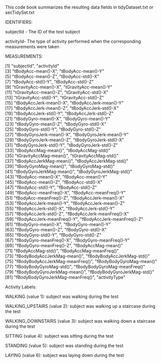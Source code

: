 This code book summarizes the resulting data fields in tidyDataset.txt or secTidySet.txt

IDENTIFIERS:

subjectId - The ID of the test subject

activityId- The type of activity performed when the corresponding measurements were taken

MEASUREMENTS:

 [1] "subjectId",                       "activityId"                     
 [3] "tBodyAcc-mean()-X",               "tBodyAcc-mean()-Y"              
 [5] "tBodyAcc-mean()-Z",               "tBodyAcc-std()-X"               
 [7] "tBodyAcc-std()-Y",                "tBodyAcc-std()-Z"               
 [9] "tGravityAcc-mean()-X",            "tGravityAcc-mean()-Y"           
[11] "tGravityAcc-mean()-Z",            "tGravityAcc-std()-X"            
[13] "tGravityAcc-std()-Y",             "tGravityAcc-std()-Z"            
[15] "tBodyAccJerk-mean()-X",           "tBodyAccJerk-mean()-Y"          
[17] "tBodyAccJerk-mean()-Z",           "tBodyAccJerk-std()-X"           
[19] "tBodyAccJerk-std()-Y",            "tBodyAccJerk-std()-Z"           
[21] "tBodyGyro-mean()-X",              "tBodyGyro-mean()-Y"             
[23] "tBodyGyro-mean()-Z",              "tBodyGyro-std()-X"              
[25] "tBodyGyro-std()-Y",               "tBodyGyro-std()-Z"              
[27] "tBodyGyroJerk-mean()-X",          "tBodyGyroJerk-mean()-Y"         
[29] "tBodyGyroJerk-mean()-Z",          "tBodyGyroJerk-std()-X"          
[31] "tBodyGyroJerk-std()-Y",           "tBodyGyroJerk-std()-Z"          
[33] "tBodyAccMag-mean()",              "tBodyAccMag-std()"              
[35] "tGravityAccMag-mean()",           "tGravityAccMag-std()"           
[37] "tBodyAccJerkMag-mean()",          "tBodyAccJerkMag-std()"          
[39] "tBodyGyroMag-mean()",             "tBodyGyroMag-std()"             
[41] "tBodyGyroJerkMag-mean()",         "tBodyGyroJerkMag-std()"         
[43] "fBodyAcc-mean()-X",               "fBodyAcc-mean()-Y"              
[45] "fBodyAcc-mean()-Z",               "fBodyAcc-std()-X"               
[47] "fBodyAcc-std()-Y",                "fBodyAcc-std()-Z"               
[49] "fBodyAcc-meanFreq()-X",           "fBodyAcc-meanFreq()-Y"          
[51] "fBodyAcc-meanFreq()-Z",           "fBodyAccJerk-mean()-X"          
[53] "fBodyAccJerk-mean()-Y",           "fBodyAccJerk-mean()-Z"          
[55] "fBodyAccJerk-std()-X",            "fBodyAccJerk-std()-Y"           
[57] "fBodyAccJerk-std()-Z",            "fBodyAccJerk-meanFreq()-X"      
[59] "fBodyAccJerk-meanFreq()-Y",       "fBodyAccJerk-meanFreq()-Z"      
[61] "fBodyGyro-mean()-X",              "fBodyGyro-mean()-Y"             
[63] "fBodyGyro-mean()-Z",              "fBodyGyro-std()-X"              
[65] "fBodyGyro-std()-Y",               "fBodyGyro-std()-Z"              
[67] "fBodyGyro-meanFreq()-X",          "fBodyGyro-meanFreq()-Y"         
[69] "fBodyGyro-meanFreq()-Z",          "fBodyAccMag-mean()"             
[71] "fBodyAccMag-std()",               "fBodyAccMag-meanFreq()"         
[73] "fBodyBodyAccJerkMag-mean()",      "fBodyBodyAccJerkMag-std()"      
[75] "fBodyBodyAccJerkMag-meanFreq()",  "fBodyBodyGyroMag-mean()"        
[77] "fBodyBodyGyroMag-std()",          "fBodyBodyGyroMag-meanFreq()"    
[79] "fBodyBodyGyroJerkMag-mean()",     "fBodyBodyGyroJerkMag-std()"     
[81] "fBodyBodyGyroJerkMag-meanFreq()", "activityType"

Activity Labels:

WALKING (value 1): subject was walking during the test

WALKING_UPSTAIRS (value 2): subject was walking up a staircase during the test

WALKING_DOWNSTAIRS (value 3): subject was walking down a staircase during the test

SITTING (value 4): subject was sitting during the test

STANDING (value 5): subject was standing during the test

LAYING (value 6): subject was laying down during the test
